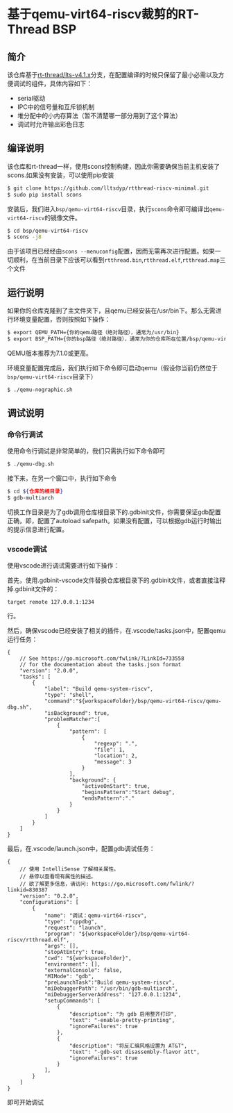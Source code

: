 # 基于qemu-virt64-riscv裁剪的RT-Thread BSP

## 简介
该仓库基于[rt-thread/lts-v4.1.x](https://github.com/RT-Thread/rt-thread/tree/lts-v4.1.x)分支，在配置编译的时候只保留了最小必需以及方便调试的组件，具体内容如下：
- serial驱动
- IPC中的信号量和互斥锁机制
- 堆分配中的小内存算法（暂不清楚哪一部分用到了这个算法）
- 调试时允许输出彩色日志

## 编译说明
该仓库和rt-thread一样，使用scons控制构建，因此你需要确保当前主机安装了scons.如果没有安装，可以使用pip安装
``` bash
$ git clone https://github.com/lltsdyp/rtthread-riscv-minimal.git
$ sudo pip install scons
```

安装后，我们进入`bsp/qemu-virt64-riscv`目录，执行`scons`命令即可编译出`qemu-virt64-riscv`的镜像文件。
``` bash
$ cd bsp/qemu-virt64-riscv
$ scons -j8
```
由于该项目已经经由`scons --menuconfig`配置，因而无需再次进行配置。如果一切顺利，在当前目录下应该可以看到`rtthread.bin`,`rtthread.elf`,`rtthread.map`三个文件

## 运行说明
如果你的仓库克隆到了主文件夹下，且qemu已经安装在/usr/bin下。那么无需进行环境变量配置，否则按照如下操作：
``` bash
$ export QEMU_PATH={你的qemu路径（绝对路径），通常为/usr/bin}
$ export BSP_PATH={你的bsp路径（绝对路径），通常为你的仓库所在位置/bsp/qemu-virt64-riscv}
```
QEMU版本推荐为7.1.0或更高。

环境变量配置完成后，我们执行如下命令即可启动qemu（假设你当前仍然位于`bsp/qemu-virt64-riscv`目录下）
``` bash
$ ./qemu-nographic.sh
```

## 调试说明

### 命令行调试
使用命令行调试是非常简单的，我们只需执行如下命令即可
``` bash
$ ./qemu-dbg.sh
```

接下来，在另一个窗口中，执行如下命令
``` bash
$ cd ${仓库的根目录}
$ gdb-multiarch
```
切换工作目录是为了gdb调用仓库根目录下的.gdbinit文件，你需要保证gdb配置正确，即，配置了autoload safepath。如果没有配置，可以根据gdb运行时输出的提示信息进行配置。

### vscode调试
使用vscode进行调试需要进行如下操作：

首先，使用.gdbinit-vscode文件替换仓库根目录下的.gdbinit文件，或者直接注释掉.gdbinit文件的：
```
target remote 127.0.0.1:1234
```
行。

然后，确保vscode已经安装了相关的插件，在.vscode/tasks.json中，配置qemu运行任务：
``` json-with-comment
{
    // See https://go.microsoft.com/fwlink/?LinkId=733558
    // for the documentation about the tasks.json format
    "version": "2.0.0",
    "tasks": [
        {
            "label": "Build qemu-system-riscv",
            "type": "shell",
            "command":"${workspaceFolder}/bsp/qemu-virt64-riscv/qemu-dbg.sh",
            "isBackground": true,
            "problemMatcher":[
                {
                    "pattern": [
                        {
                            "regexp": ".",
                            "file": 1,
                            "location": 2,
                            "message": 3
                        }
                    ],
                    "background": {
                        "activeOnStart": true,
                        "beginsPattern":"Start debug",
                        "endsPattern":"."
                    }
                }
            ]
        }
    ]
}
```

最后，在.vscode/launch.json中，配置gdb调试任务：
``` json-with-comment
{
    // 使用 IntelliSense 了解相关属性。 
    // 悬停以查看现有属性的描述。
    // 欲了解更多信息，请访问: https://go.microsoft.com/fwlink/?linkid=830387
    "version": "0.2.0",
    "configurations": [
        {
            "name": "调试：qemu-virt64-riscv",
            "type": "cppdbg",
            "request": "launch",
            "program": "${workspaceFolder}/bsp/qemu-virt64-riscv/rtthread.elf",
            "args": [],
            "stopAtEntry": true,
            "cwd": "${workspaceFolder}",
            "environment": [],
            "externalConsole": false,
            "MIMode": "gdb",
            "preLaunchTask":"Build qemu-system-riscv",
            "miDebuggerPath": "/usr/bin/gdb-multiarch",
            "miDebuggerServerAddress": "127.0.0.1:1234",
            "setupCommands": [
                {
                    "description": "为 gdb 启用整齐打印",
                    "text": "-enable-pretty-printing",
                    "ignoreFailures": true
                },
                {
                    "description": "将反汇编风格设置为 AT&T",
                    "text": "-gdb-set disassembly-flavor att",
                    "ignoreFailures": true
                }
            ],
        }
    ]
}
```
即可开始调试
